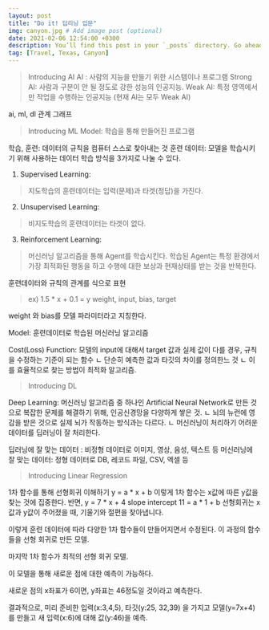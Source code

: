 ```yaml
---
layout: post
title: "Do it! 딥리닝 입문"
img: canyon.jpg # Add image post (optional)
date: 2021-02-06 12:54:00 +0300
description: You’ll find this post in your `_posts` directory. Go ahead and edit it and re-build the site to see your changes. # Add post description (optional)
tag: [Travel, Texas, Canyon]
---
```

>Introducing AI
AI : 사람의 지능을 만들기 위한 시스템이나 프로그램
    Strong AI: 사람과 구분이 안 될 정도로 강한 성능의 인공지능.
    Weak AI: 특정 영역에서만 작업을 수행하는 인공지능 (현재 AI는 모두 Weak AI)

ai, ml, dl 관계 그래프

>Introducing ML
Model: 학습을 통해 만들어진 프로그램

학습, 훈련: 데이터의 규칙을 컴퓨터 스스로 찾아내는 것
훈련 데이터: 모델을 학습시키기 위해 사용하는 데이터 
학습 방식을 3가지로 나눌 수 있다.
1. Supervised Learning: 
>지도학습의 훈련데이터는 입력(문제)과 타겟(정답)을 가진다.
 
2. Unsupervised Learning:
>비지도학습의 훈련데이터는 타겟이 없다.

3. Reinforcement Learning: 
>머신러닝 알고리즘을 통해 Agent를 학습시킨다. 
>학습된 Agent는 특정 환경에서 가장 최적화된 행동을 하고 수행에 대한 보상과 현재상태를 받는 것을 반복한다.


훈련데이터와 규칙의 관계를 식으로 표현
>ex)  1.5  *  x  + 0.1 =   y
    weight, input, bias, target

weight 와 bias를 모델 파라미터라고 지칭한다.

Model: 훈련데이터로 학습된 머신러닝 알고리즘

Cost(Loss) Function: 모델의 input에 대해서 target 값과 실제 값이 다를 경우, 규칙을 수정하는 기준이 되는 함수
ㄴ 단순히 예측한 값과 타깃의 차이를 정의한느 것
ㄴ 이를 효율적으로 찾는 방법이 최적화 알고리즘.

>Introducing DL

Deep Learning: 머신러닝 알고리즘 중 하나인 Artificial Neural Network로 만든 것으로 복잡한 문제를 해결하기 위해, 인공신경망을 다양하게 쌓은 것.
ㄴ 뇌의 뉴런에 영감을 받은 것으로 실제 뇌가 작동하는 방식과는 다르다.
ㄴ 머신러닝이 처리하기 어려운 데이터를 딥러닝이 잘 처리한다.

딥러닝에 잘 맞는 데이터 : 비정형 데이터로 이미지, 영상, 음성, 텍스트 등
머신러닝에 잘 맞는 데이터: 정형 데이터로 DB, 레코드 파일, CSV, 엑셀 등


>Introducing Linear Regression

1차 함수를 통해 선형회귀 이해하기
y   =    a  *  x  +   b
이렇게 1차 함수는 x값에 따른 y값을 찾는 것에 집중한다. 반면, 
y   =    7  *  x  +   4
       slope       intercept
11   =    a  *  1  +   b
선형회귀는 x값과 y값이 주어졌을 때, 기울기와 절편을 찾아냅니다.


이렇게 훈련 데이터에 따라 다양한 1차 함수들이 만들어지면서 수정된다. 이 과정의 함수들을 선형 회귀로 만든 모델.

마지막 1차 함수가 최적의 선형 회귀 모델.

이 모델을 통해 새로운 점에 대한 예측이 가능하다.

새로운 점의 x좌표가 6이면, y좌표는 46정도일 것이라고 예측한다.

결과적으로, 미리 준비한 입력(x:3,4,5), 타깃(y:25, 32,39) 을 가지고 모델(y=7x+4)를 만들고 새 입력(x:6)에 대해 값(y:46)을 예측.






